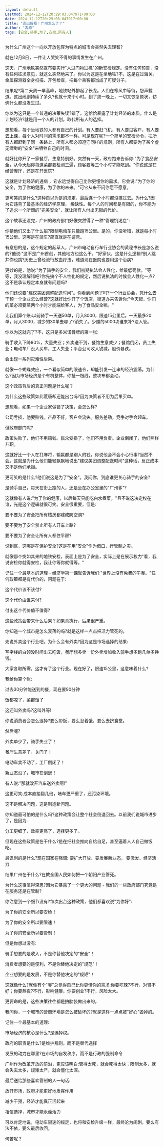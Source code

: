 ```yaml
---
layout: default
Lastmod: 2024-12-12T20:29:03.047971+00:00
date: 2024-12-12T20:29:03.047917+00:00
title: "连出昏招！广州怎么了？"
author: "古原"
tags: [安全,骑手,为了,安检,所有人]
---
```


为什么广州这个一向以开放包容为特点的城市会突然失去理智?

就在12月8日，一件让人哭笑不得的事情发生在广州。

这天，广州地铁突然宣布要实行"人过门物过机"的新安检规定。没有任何预告，没有任何征求意见，就这么突然地来了。你以为这是在坐地铁?不，这是在过海关。金属探测器全身扫描、开包检查，把每个乘客都当成了可疑分子。

结果呢?第二天周一早高峰，地铁站外排起了长龙。人们在寒风中等待，怨声载道。这出闹剧持续了多久?也就十来个小时。到了周一晚上，一切又恢复原状，仿佛什么都没发生过。

你以为这只是一个普通的决策失误?错了。这恰恰暴露了计划经济的本质。什么是计划经济?就是用一个人的计划，取代所有人的选择。

想想看，每个坐地铁的人都有自己的计划。有人要赶飞机，有人要见客户，有人要去上课，每个人对时间的需求都不一样。可是现在呢?一个简单的安检命令，把所有人都赶到了同一条路上，所有人都必须遵守同样的规则，所有人都要为了某个虚无缥缈的"安全"来牺牲自己的时间。

就好比你开了一家餐厅，生意特别好。突然有一天，政府跑来告诉你:"为了食品安全，从今天起你每道菜都要检测三遍，顾客要等三个小时才能吃到。"你说这是在经营餐厅，还是在开医院?

这就是计划经济的通病 ，它永远觉得自己比你更懂你的需求。它会说:"为了你的安全，为了你的健康，为了你的未来。"可它从来不问你愿不愿意。

更可笑的是什么?这种自以为是的规定，最后连十个小时都没撑过去。为什么?因为它违背了最基本的经济学原理， 稀缺性。每个人的时间都是有限的，你不能为了追求一个所谓的"完美安全"，就让所有人付出无限的代价。

这个故事还没完，广州的政府部门好像突然得了一种"管理饥渴症":

你猜他们又出了什么招?限制电动车只能跑15公里。是的，你没听错，就是每小时15公里。这哪是在骑车?简直就是在遛弯。

有意思的是，这个规定的起草人，广州市电动自行车行业协会的黄秘书长是怎么说的?他说:"这不是广州首创，其他地方也这么干。"好家伙，这是什么逻辑?别人跳井你也跳?历史上曾经流行放血疗法，难道现在医院也要用这个治病?

更妙的是，他说:"为了骑手的安全，我们初期执法会人性化，给最低罚款。"等等，我没理解错吧?你先搞个不人性化的规定，然后说执法的时候会人性化一点?这不是承认规定本身就有问题吗?

他们还说要"建议美团调整配送时间"。你看到问题了吗?一个行业协会，凭什么去干预一个企业怎么经营?这就好比你开了个饭店，街道办来告诉你:"今天起，你们的菜必须要蒸两个小时才能端给客人，为了食品安全嘛。"

让我们算个账:以前骑手一天送50单，月入8000，限速15公里后，一天最多20单，月入3000，减少的30单去哪了?消失了。少赚的5000块谁来补?没人管。

你以为这就完了?不，这只是多米诺骨牌的第一张:

骑手收入下降80%，大量失业；外卖送不到，餐馆生意减少；餐馆倒闭，员工失业；电动车厂没人买车，工人失业；平台公司收入锐减，股价暴跌。

会出现一系列灾难性后果。

就像一个蝴蝶效应，一个看似简单的限速令，却能引发一连串的经济震荡。为什么?因为市场经济是个有机整体，你扯一根线，整块布都会动。

这个政策背后的真正问题是什么呢？

为什么这些政策如此荒唐却还能出台吗?因为决策者不用为后果买单。

想想看，如果一个企业家做错了决策，会怎么样?

公司亏损，他要赔钱。产品不好，客户会流失。服务差劲，竞争对手会超车。

但政府部门呢?

政策失败了，他们不用赔钱。民众受损了，他们不用负责。企业倒闭了，他们照样升职。

这就好比一个人在打麻将，输赢都是别人的钱，你说他会不会小心行事?当然不会。这就是为什么他们能轻飘飘地说出"建议美团调整配送时间"这种话，反正成本又不是他们承担。

更可笑的是什么?他们说这是为了"安全"。我问你，到底谁更关心骑手的安全?

是骑手自己，每天在街上跑的人，还是坐在办公室里的"广州爹"?

这就像有人说:"为了你的健康，以后每天只能吃白水煮菜。"且不说这决定权在谁，光是这个逻辑就很可笑。安全很重要，但是:

要不要为了安全把所有楼房都建成防空洞?

要不要为了安全禁止所有人开车上路?

要不要为了安全让所有人都住平房?

说到底，这哪是在保护安全?这是在用"安全"作为借口，行管制之实。

就像那个突如其来的地铁安检，表面上是为了安全，实际上是在展示权力"看，我说安检你就得安检，我让你等你就得等。"

记住一个最基本的道理 - 经济学第一课就告诉我们:"世界上没有免费的午餐。"任何政策都是有代价的，问题在于:

这个代价该不该付?

这个代价由谁来付?

付出这个代价值不值得?

这些政策会带来什么后果？如果真执行，后果很严重。

你知道一个城市是怎么衰落的吗?就是这样一点点把活力管死的。

先说外卖这个行业吧。为什么会有外卖?因为这是市场选择的结果:

写字楼的白领没时间出去吃饭，餐厅想多卖一份外卖增加收入骑手想多跑几单多挣钱。

大家各取所需，这才有了这个行业。现在好了，限速15公里，这意味着什么?

我给你算个账:

过去30分钟能送到的餐，现在要90分钟

饭都凉了，菜都馊了

这还叫外卖吗?这叫外等!

你说消费者会怎么选择?要么带饭，要么忍着饿，要么去挤食堂。

然后呢?

外卖单少了，骑手失业了！

餐厅生意差了，关门了！

电动车卖不动了，工厂倒闭了！

新业态没了，城市在倒退！

有人说:"那就改开汽车送外卖啊!"

这更可笑:成本直接翻几倍，堵车更严重了，还污染环境。

这不是解决问题，这是制造新问题。

你知道最可怕的是什么吗?这种政策会让整个社会倒退回去。以前我们说城市进步了，是因为:

分工更细了，效率更高了，选择更多了。

但现在这些政策是在干什么?是在把社会推向自给自足，甚至逼着人人自己做饭吃。

最讽刺的是什么?现在国家在强调:  要扩大开放、要发展新业态， 要激发、经济活力

结果广州在干什么?在教全国人民如何把一个朝阳产业管死。

为什么这事值得深思?因为它暴露了一个更大的问题 - 我们的一些政府部门究竟是在服务还是在管制?

你注意到一个细节没有?每次出台这种政策，他们都喜欢说"为你好":

为了你的安全所以要安检！

为了你的安全所以要限速！

为了你的安全所以要管制！

但是你想过没有:

骑手想要的是收入，不是你替他决定的"安全"！

消费者想要的是便利，不是你替他决定的"规范"！

企业想要的是发展，不是你替他决定的"规矩"！

这就像什么?就像有个"爹"总觉得自己比你更懂你的需求:你要吃辣?不行，对胃不好；你要熬夜?不行，影响健康，你要创业?不行，风险太大。

更要命的是，这些决策往往都是拍脑袋做出来的。

我问你，一个城市的营商环境是怎么被破坏的?就是这样一点点被"好心"毁掉的。

记住一个最基本的道理:

市场经济的核心是什么?是选择权。

政府的职责是什么?是维护规则，而不是替代选择

发展的动力在哪里?在市场的自发秩序，而不是行政的强制命令

广州作为改革开放的前沿，更应该明白:管得太死，就会死得太快；限制太多，就会失去太多，规矩太严，就会僵化太深。

最后送给那些喜欢管制的人一句话:

放开市场，政府才能更好地发挥作用

减少干预，经济才能真正活起来

相信选择，城市才能永葆活力

可以肯定地说，电动车限速的规定，也将和安检升级一样，最终沦为闹剧，要么有法不依，要么最后收回。

何苦呢？

